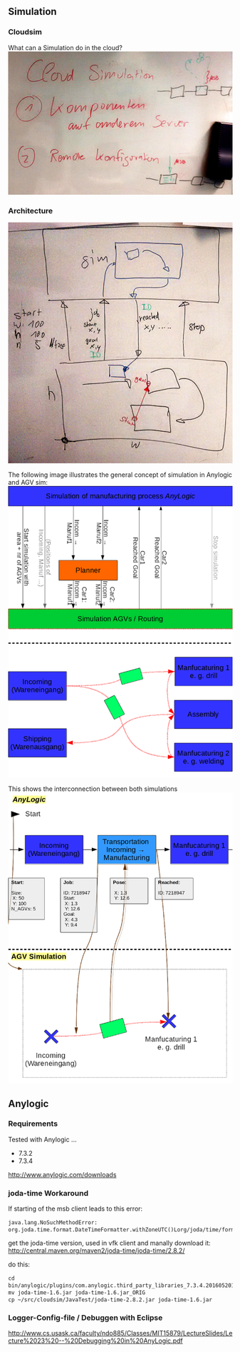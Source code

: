 ## Simulation

### Cloudsim
What can a Simulation do in the cloud?
![General](doc/cloud_sim_general.jpg?raw=true)

### Architecture
![Concept](doc/anylogic.jpg?raw=true)

The following image illustrates the general concept of simulation in Anylogic and AGV sim:
![Concept](doc/160818_architecture_01.png?raw=true)

This shows the interconnection between both simulations
![Concept](doc/160818_architecture_02.png?raw=true)

## Anylogic

### Requirements
Tested with Anylogic ...
* 7.3.2
* 7.3.4

http://www.anylogic.com/downloads

### joda-time Workaround
If starting of the msb client leads to this error:

	java.lang.NoSuchMethodError: org.joda.time.format.DateTimeFormatter.withZoneUTC()Lorg/joda/time/format/DateTimeFormatter;

get the joda-time version, used in vfk client and manally download it: http://central.maven.org/maven2/joda-time/joda-time/2.8.2/ 

do this:

	cd bin/anylogic/plugins/com.anylogic.third_party_libraries_7.3.4.201605201443/lib/database/querydsl/
	mv joda-time-1.6.jar joda-time-1.6.jar_ORIG
	cp ~/src/cloudsim/JavaTest/joda-time-2.8.2.jar joda-time-1.6.jar



### Logger-Config-file / Debuggen with Eclipse
http://www.cs.usask.ca/faculty/ndo885/Classes/MIT15879/LectureSlides/Lecture%2023%20--%20Debugging%20in%20AnyLogic.pdf
